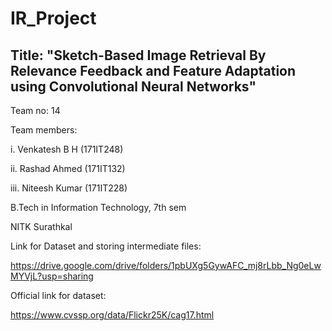 # IR_Project

## Title: "Sketch-Based Image Retrieval By Relevance Feedback and Feature Adaptation using Convolutional Neural Networks"

Team no: 14


Team members:

i. Venkatesh B H (171IT248)

ii. Rashad Ahmed (171IT132)

iii. Niteesh Kumar (171IT228)


B.Tech in Information Technology, 7th sem


NITK Surathkal


Link for Dataset and storing intermediate files:

https://drive.google.com/drive/folders/1pbUXg5GywAFC_mj8rLbb_Ng0eLwMYVjL?usp=sharing


Official link for dataset:

https://www.cvssp.org/data/Flickr25K/cag17.html
